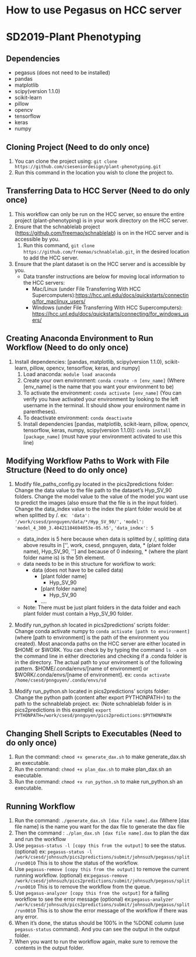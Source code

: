 # How to use Pegasus on HCC server
# SD2019-Plant Phenotyping
## Dependencies
* pegasus (does not need to be installed)
* pandas
* matplotlib
* scipy(version 1.1.0)
* scikit-learn
* pillow
* opencv
* tensorflow
* keras
* numpy

## Cloning Project (Need to do only once)
1. You can clone the project using: `git clone https://github.com/cseseniordesign/plant-phenotyping.git`
2. Run this command in the location you wish to clone the project to.

## Transferring Data to HCC Server (Need to do only once)
1. This workflow can only be run on the HCC server, so ensure the entire project (plant-phenotyping) is in your work directory on the HCC server. 
2. Ensure that the schnablelab project (<https://github.com/freemao/schnablelab>) is on in the HCC server and is accessible by you.
    1. Run this command, `git clone https://github.com/freemao/schnablelab.git`, in the desired location to add the HCC server.
3. Ensure that the plant dataset is on the HCC server and is accessible by you.
    * Data transfer instructions are below for moving local information to the HCC servers:
        * Mac/Linux (under File Transferring With HCC Supercomputers):<https://hcc.unl.edu/docs/quickstarts/connecting/for_maclinux_users/>
        * Windows (under File Transferring With HCC Supercomputers): <https://hcc.unl.edu/docs/quickstarts/connecting/for_windows_users/>

## Creating Anaconda Environment to Run Workflow (Need to do only once)
1. Install dependencies: [pandas, matplotlib, scipy(version 1.1.0), scikit-learn, pillow, opencv, tensorflow, keras, and numpy]
    1. Load anaconda: `module load anaconda`
    2. Create your own environment: `conda create -n [env_name]` (Where [env_name] is the name that you want your environment to be)
    3. To activate the environment: `conda activate [env_name]` (You can verify you have activated your environment by looking to the left username in the terminal. It should show your environment name in parentheses).
    4. To deactivate environment: `conda deactivate`
    5. Install dependencies [pandas, matplotlib, scikit-learn, pillow, opencv, tensorflow, keras, numpy, scipy(version 1.1.0)]: `conda install [package_name]` (must have your environment activated to use this line)

## Modifying Workflow Paths to Work with File Structure (Need to do only once)
1. Modify file\_paths\_config.py located in the pics2predictions folder: Change the data value to the file path to the dataset’s Hyp\_SV\_90 folders. Change the model value to the value of the model you want use to predict the images (also ensure that the file is in the input folder). Change the data\_index value to the index the plant folder would be at when splitted by /. ex:
    ` 'data': '/work/csesd/pnnguyen/data/*/Hyp_SV_90/',`
     `'model': 'model_4_300_3.40421104694053e-05.h5'`,
     `'data_index': 5`
    * data\_index is 5 here because when data is splitted by /, splitting data above results in ['', work, csesd, pnnguyen, data, * (plant folder name), Hyp\_SV\_90, ''] and because of 0 indexing, * (where the plant folder name is) is the 5th element.
    * data needs to be in this structure for workflow to work:
        * data (does not have to be called data)
            * [plant folder name]
                * Hyp\_SV\_90
            * [plant folder name]
                * Hyp\_SV\_90
            * ....
    * Note: There must be just plant folders in the data folder and each plant folder must contain a Hyp\_SV\_90 folder.

2. Modify run_python.sh located in pics2predictions’ scripts folder: Change conda activate numpy to `conda activate [path to environment]` (where [path to environment] is the path of the environment you created). Most anaconda paths on the HCC server are either located in $HOME or $WORK. You can check by by typing the command `ls -a` on the command line in either directories and checking if a .conda folder is in the directory. The actual path to your enviroment is of the following pattern. $HOME/.conda/envs/[name of environment] or $WORK/.conda/envs/[name of environment]. ex:
    `conda activate /home/csesd/pnnguyen/.conda/envs/sd`

3. Modify run_python.sh located in pics2predictions’ scripts folder: Change the python path (content after export PYTHONPATH=) to the path to the schnablelab project. ex: (Note schnablelab folder is in pics2predictions in this example)
`export PYTHONPATH=/work/csesd/pnnguyen/pics2predictions:$PYTHONPATH`

## Changing Shell Scripts to Executables (Need to do only once)
1. Run the command: `chmod +x generate_dax.sh` to make generate_dax.sh an executable.
2. Run the command: `chmod +x plan_dax.sh` to make plan_dax.sh an executable.
3. Run the command: `chmod +x run_python.sh` to make run_python.sh an executable.  

## Running Workflow
1. Run the command:
`./generate_dax.sh [dax file name].dax`
(Where [dax file name] is the name you want for the dax file to generate the dax file
2. Then the command :
`./plan_dax.sh [dax file name].dax`
to plan the dax and run the workflow
3. Use `pegasus-status -l [copy this from the output]` to see the status. (optional)
ex: `pegasus-status -l /work/csesd/johnsuzh/pics2predictions/submit/johnsuzh/pegasus/split/run0010`
This is to show the status of the workflow.
3. Use `pegasus-remove [copy this from the output]` to remove the current running workflow. (optional)
ex:`pegasus-remove /work/csesd/johnsuzh/pics2predictions/submit/johnsuzh/pegasus/split/run0010`
This is to remove the workflow from the queue.
4. Use `pegasus-analyzer [copy this from the output]` for a failing workflow to see the error message (optional)
ex:`pegasus-analyzer /work/csesd/johnsuzh/pics2predictions/submit/johnsuzh/pegasus/split/run0010`
This is to show the error message of the workflow if there was any error.
5. When it’s done, the status should be 100% in the %DONE column (use `pegasus-status` command). And you can see the output in the output folder.
6. When you want to run the workflow again, make sure to remove the contents in the output folder.
